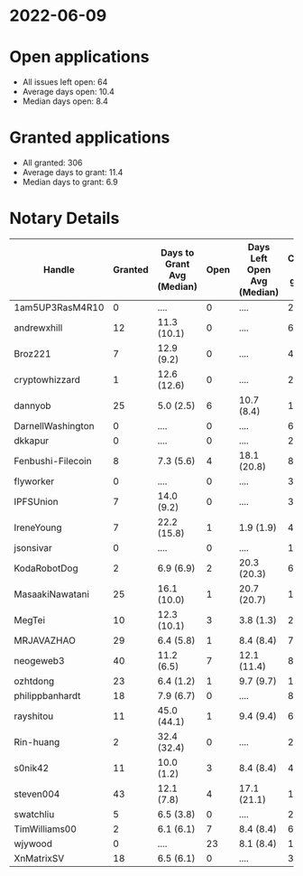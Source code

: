 2022-06-09
==========

# Open applications

- All issues left open: 64
- Average days open: 10.4
- Median days open: 8.4

# Granted applications

- All granted: 306
- Average days to grant: 11.4
- Median days to grant: 6.9

# Notary Details

| Handle            |   Granted | Days to Grant Avg (Median)   |   Open | Days Left Open Avg (Median)   |   Closed (no grant) |
|-------------------|-----------|------------------------------|--------|-------------------------------|---------------------|
| 1am5UP3RasM4R10   |         0 | ....                         |      0 | ....                          |                   2 |
| andrewxhill       |        12 | 11.3  (10.1)                 |      0 | ....                          |                  69 |
| Broz221           |         7 | 12.9  (9.2)                  |      0 | ....                          |                  41 |
| cryptowhizzard    |         1 | 12.6  (12.6)                 |      0 | ....                          |                  20 |
| dannyob           |        25 | 5.0  (2.5)                   |      6 | 10.7  (8.4)                   |                 122 |
| DarnellWashington |         0 | ....                         |      0 | ....                          |                   6 |
| dkkapur           |         0 | ....                         |      0 | ....                          |                   2 |
| Fenbushi-Filecoin |         8 | 7.3  (5.6)                   |      4 | 18.1  (20.8)                  |                  82 |
| flyworker         |         0 | ....                         |      0 | ....                          |                   3 |
| IPFSUnion         |         7 | 14.0  (9.2)                  |      0 | ....                          |                  32 |
| IreneYoung        |         7 | 22.2  (15.8)                 |      1 | 1.9  (1.9)                    |                  48 |
| jsonsivar         |         0 | ....                         |      0 | ....                          |                  13 |
| KodaRobotDog      |         2 | 6.9  (6.9)                   |      2 | 20.3  (20.3)                  |                   6 |
| MasaakiNawatani   |        25 | 16.1  (10.0)                 |      1 | 20.7  (20.7)                  |                 107 |
| MegTei            |        10 | 12.3  (10.1)                 |      3 | 3.8  (1.3)                    |                  26 |
| MRJAVAZHAO        |        29 | 6.4  (5.8)                   |      1 | 8.4  (8.4)                    |                  76 |
| neogeweb3         |        40 | 11.2  (6.5)                  |      7 | 12.1  (11.4)                  |                  86 |
| ozhtdong          |        23 | 6.4  (1.2)                   |      1 | 9.7  (9.7)                    |                 123 |
| philippbanhardt   |        18 | 7.9  (6.7)                   |      0 | ....                          |                  81 |
| rayshitou         |        11 | 45.0  (44.1)                 |      1 | 9.4  (9.4)                    |                  64 |
| Rin-huang         |         2 | 32.4  (32.4)                 |      0 | ....                          |                   2 |
| s0nik42           |        11 | 10.0  (1.2)                  |      3 | 8.4  (8.4)                    |                  42 |
| steven004         |        43 | 12.1  (7.8)                  |      4 | 17.1  (21.1)                  |                 158 |
| swatchliu         |         5 | 6.5  (3.8)                   |      0 | ....                          |                  27 |
| TimWilliams00     |         2 | 6.1  (6.1)                   |      7 | 8.4  (8.4)                    |                   6 |
| wjywood           |         0 | ....                         |     23 | 8.1  (8.4)                    |                  12 |
| XnMatrixSV        |        18 | 6.5  (6.1)                   |      0 | ....                          |                  38 |